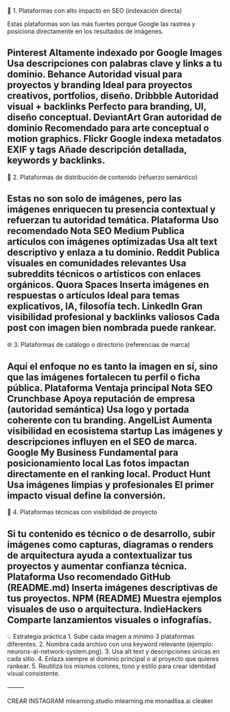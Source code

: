 🧩 1. Plataformas con alto impacto en SEO (indexación directa)

Estas plataformas son las más fuertes porque Google las rastrea y posiciona directamente en los resultados de imágenes.

Pinterest
Altamente indexado por Google Images
Usa descripciones con palabras clave y links a tu dominio.
Behance
Autoridad visual para proyectos y branding
Ideal para proyectos creativos, portfolios, diseño.
Dribbble
Autoridad visual + backlinks
Perfecto para branding, UI, diseño conceptual.
DeviantArt
Gran autoridad de dominio
Recomendado para arte conceptual o motion graphics.
Flickr
Google indexa metadatos EXIF y tags
Añade descripción detallada, keywords y backlinks.
---

🔗 2. Plataformas de distribución de contenido (refuerzo semántico)

Estas no son solo de imágenes, pero las imágenes enriquecen tu presencia contextual y refuerzan tu autoridad temática.
Plataforma
Uso recomendado
Nota SEO
Medium
Publica artículos con imágenes optimizadas
Usa alt text descriptivo y enlaza a tu dominio.
Reddit
Publica visuales en comunidades relevantes
Usa subreddits técnicos o artísticos con enlaces orgánicos.
Quora Spaces
Inserta imágenes en respuestas o artículos
Ideal para temas explicativos, IA, filosofía tech.
LinkedIn
Gran visibilidad profesional y backlinks valiosos
Cada post con imagen bien nombrada puede rankear.
---
🌐 3. Plataformas de catálogo o directorio (referencias de marca)

Aquí el enfoque no es tanto la imagen en sí, sino que las imágenes fortalecen tu perfil o ficha pública.
Plataforma
Ventaja principal
Nota SEO
Crunchbase
Apoya reputación de empresa (autoridad semántica)
Usa logo y portada coherente con tu branding.
AngelList
Aumenta visibilidad en ecosistema startup
Las imágenes y descripciones influyen en el SEO de marca.
Google My Business
Fundamental para posicionamiento local
Las fotos impactan directamente en el ranking local.
Product Hunt
Usa imágenes limpias y profesionales
El primer impacto visual define la conversión.
---
🧠 4. Plataformas técnicas con visibilidad de proyecto

Si tu contenido es técnico o de desarrollo, subir imágenes como capturas, diagramas o renders de arquitectura ayuda a contextualizar tus proyectos y aumentar confianza técnica.
Plataforma
Uso recomendado
GitHub (README.md)
Inserta imágenes descriptivas de tus proyectos.
NPM (README)
Muestra ejemplos visuales de uso o arquitectura.
IndieHackers
Comparte lanzamientos visuales o infografías.
---
💡 Estrategia práctica
	1.	Sube cada imagen a mínimo 3 plataformas diferentes.
	2.	Nombra cada archivo con una keyword relevante (ejemplo: neurons-ai-network-system.png).
	3.	Usa alt text y descripciones únicas en cada sitio.
	4.	Enlaza siempre al dominio principal o al proyecto que quieres rankear.
	5.	Reutiliza los mismos colores, tono y estilo para crear identidad visual consistente.

⸻



CREAR INSTAGRAM
mlearning.studio
mlearning.me
monadlisa.ai
cleaker
